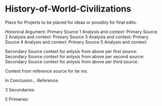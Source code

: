 # History-of-World-Civilizations
Place for Projects to be placed for ideas or possibly for final edits.
<html> 
<head>
  <title> Younger Dryas Impact Thory </title>
</head>
<body> Historical Argument: 

  
</body>

<body> 
Primary Source 1 Analysis and context:
Primary Source 2 Analysis and context:
Primary Source 3 Analysis and context:
Primary Source 4 Analysis and context:
Primary Source 5 Analysis and context:

Secondary Source context for anlysis from above per first source:
Secondary Source context for anlysis from above per second source:
Secondary Source context for anlysis from above per third source:


Context from reference source for tie ins:
</body>




<head><title> Conclusion </title></head>
<body> In Conclusion... 

</body>


  
<head>
<title> Sources </title>
</head>
<body> Reference: 

  3 Secondaries: 

  5 Primaries: 
</body>
